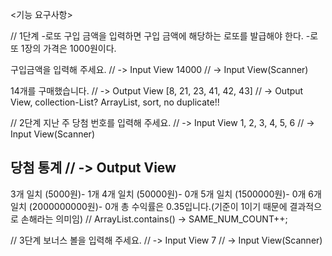 <기능 요구사항>

// 1단계
-로또 구입 금액을 입력하면 구입 금액에 해당하는 로또를 발급해야 한다.
-로또 1장의 가격은 1000원이다.

구입금액을 입력해 주세요. // -> Input View
14000 // -> Input View(Scanner)

14개를 구매했습니다. // -> Output View
[8, 21, 23, 41, 42, 43] // -> Output View, collection-List? ArrayList, sort, no duplicate!!


// 2단계
지난 주 당첨 번호를 입력해 주세요. // -> Input View
1, 2, 3, 4, 5, 6 // -> Input View(Scanner)

당첨 통계 // -> Output View
---------
3개 일치 (5000원)- 1개
4개 일치 (50000원)- 0개
5개 일치 (1500000원)- 0개
6개 일치 (2000000000원)- 0개
총 수익률은 0.35입니다.(기준이 1이기 때문에 결과적으로 손해라는 의미임) // ArrayList.contains() -> SAME_NUM_COUNT++;


// 3단계
보너스 볼을 입력해 주세요. // -> Input View
7 // -> Input View(Scanner)


